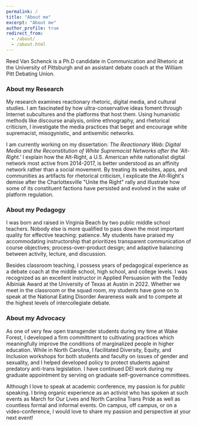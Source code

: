 ```yaml
---
permalink: /
title: "About me"
excerpt: "About me"
author_profile: true
redirect_from: 
  - /about/
  - /about.html
---
```


Reed Van Schenck is a Ph.D candidate in Communication and Rhetoric at the University of Pittsburgh and an assistant debate coach at the William Pitt Debating Union.

### About my Research ###

My research examines reactionary rhetoric, digital media, and cultural studies. I am fascinated by how ultra-conservative ideas foment through Internet subcultures and the platforms that host them. Using humanistic methods like discourse analysis, online ethnography, and rhetorical criticism, I investigate the media practices that beget and encourage white supremacist, misogynistic, and antisemitic networks.

I am currently working on my dissertation:  _The Reactionary Web: Digital Media and the Reconstitution of White Supremacist Networks after the 'Alt-Right.'_ I explain how the Alt-Right, a U.S. American white nationalist digital network most active from 2014-2017, is better understood as an affinity network rather than a social movement. By treating its websites, apps, and communities as artifacts for rhetorical criticism, I explicate the Alt-Right's demise after the Charlottesville "Unite the Right" rally and illustrate how some of its constituent factions have persisted and evolved in the wake of platform regulation.

### About my Pedagogy ###

I was born and raised in Virginia Beach by two public middle school teachers. Nobody else is more qualified to pass down the most important quality for effective teaching: patience. My students have praised my accommodating instructorship that prioritizes transparent communication of course objectives; process-over-product design; and adaptive balancing between activity, lecture, and discussion.

Besides classroom teaching, I possess years of pedagogical experience as a debate coach at the middle school, high school, and college levels. I was recognized as an excellent instructor in Applied Persuasion with the Teddy Albiniak Award at the University of Texas at Austin in 2022. Whether we meet in the classroom or the squad room, my students have gone on to speak at the National Eating Disorder Awareness walk and to compete at the highest levels of intercollegiate debate. 

### About my Advocacy ###

As one of very few open transgender students during my time at Wake Forest, I developed a firm committment to cultivating practices which meaningfully improve the conditions of marginalized people in higher education. While in North Carolina, I facilitated Diversity, Equity, and Inclusion workshops for both students and faculty on issues of gender and sexuality, and I helped developed policy to protect students against predatory anti-trans legislation. I have continued DEI work during my graduate appointment by serving on graduate self-governance committees.

Although I love to speak at academic conference, my passion is for  _public_ speaking. I bring organic experience as an activist who has spoken at such events as March for Our Lives and North Carolina Trans Pride as well as countless formal and informal events. On campus, off campus, or on a video-conference, I would love to share my passion and perspective at your next event! 
